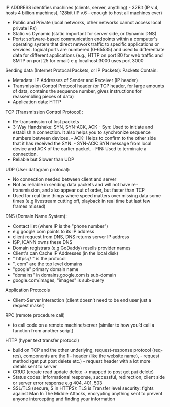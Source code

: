 IP ADDRESS identifies machines (clients, server, anything) - 32Bit (IP v.4, hosts 4 billion machines), 128bit (IP v.6 - enough to host all machines ever)
- Public and Private (local networks, other networks cannot access local private IPs)
- Static vs Dynamic (static important for server side, or Dynamic DNS)
- Ports: software-based communication endpoints within a computer's operating system that direct network traffic to specific applications or services. logical ports are numbered (0-65535) and used to differentiate data for different applications (e.g., HTTP on port 80 for web traffic and SMTP on port 25 for email) e.g localhost:3000 uses port 3000

Sending data (Internet Protocal Packets, or IP Packets):
Packets Contain:
-  Metadata: IP Addresses of Sender and Receiver (IP header)
-  Transmission Control Protocol header (or TCP header, for large amounts of data, contains the sequence number, gives instructions for reassembling pieces of data)
-  Application data: HTTP

TCP (Transmission Control Protocol):
- Re-transmission of lost packets
- 3-Way Handshake: SYN, SYN-ACK, ACK
        - Syn:	Used to initiate and establish a connection. It also helps you to synchronize sequence numbers between devices.
        - ACK:	Helps to confirm to the other side that it has received the SYN.
        - SYN-ACK:	SYN message from local device and ACK of the earlier packet.
        - FIN:	Used to terminate a connection.
- Reliable but Slower than UDP

UDP (User datagram protocal):
- No connection needed between client and server
- Not as reliable in sending data packets and will not have re-transmission, and also appear out of order, but faster than TCP
- Used for real time things where speed matters over missing data some times (e.g livestream cutting off, playback in real time but last few frames missed)

DNS (Domain Name System):
- Contact list (where IP is the "phone number")
- e.g google.com points to its IP address
- client request from DNS, DNS returns server IP address
- ISP, ICANN owns these DNS
- Domain registrars (e.g GoDaddy) resells provider names
- Client's can Cache IP Addresses (in the local disk)
- " https:// " is the protocol
- ". com" are the top level domains
- "google" primary domain name
- "domains" in domains.google.com is sub-domain
- google.com/images, "images" is sub-query

Application Protocols
- Client-Server Interaction (client doesn’t need to be end user just a request maker)

RPC (remote procedure call)
- to call code on a remote machine/server (similar to how you’d call a function from another script)

HTTP (hyper text transfer protocol)
 - build on TCP and the other underlying, request-response protocol (req-res), components are the 1
        -  header (like the website name), 
        -  request method (get put post delete etc.) 
        -  request header with a lot more details sent to server 
 - CRUD (create read update delete -> mapped to post get put delete)
 - Status codes: informational response, successful, redirection, client side or server error response e.g 404, 401, 503
 - SSL/TLS (secure, S in HTTPS): TLS is Transfer level security: fights against Man In The Middle Attacks, encrypting anything sent to prevent anyone intercepting and finding your information